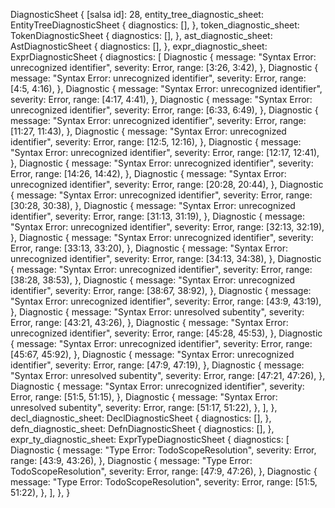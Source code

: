 DiagnosticSheet {
    [salsa id]: 28,
    entity_tree_diagnostic_sheet: EntityTreeDiagnosticSheet {
        diagnostics: [],
    },
    token_diagnostic_sheet: TokenDiagnosticSheet {
        diagnostics: [],
    },
    ast_diagnostic_sheet: AstDiagnosticSheet {
        diagnostics: [],
    },
    expr_diagnostic_sheet: ExprDiagnosticSheet {
        diagnostics: [
            Diagnostic {
                message: "Syntax Error: unrecognized identifier",
                severity: Error,
                range: [3:26, 3:42),
            },
            Diagnostic {
                message: "Syntax Error: unrecognized identifier",
                severity: Error,
                range: [4:5, 4:16),
            },
            Diagnostic {
                message: "Syntax Error: unrecognized identifier",
                severity: Error,
                range: [4:17, 4:41),
            },
            Diagnostic {
                message: "Syntax Error: unrecognized identifier",
                severity: Error,
                range: [6:33, 6:49),
            },
            Diagnostic {
                message: "Syntax Error: unrecognized identifier",
                severity: Error,
                range: [11:27, 11:43),
            },
            Diagnostic {
                message: "Syntax Error: unrecognized identifier",
                severity: Error,
                range: [12:5, 12:16),
            },
            Diagnostic {
                message: "Syntax Error: unrecognized identifier",
                severity: Error,
                range: [12:17, 12:41),
            },
            Diagnostic {
                message: "Syntax Error: unrecognized identifier",
                severity: Error,
                range: [14:26, 14:42),
            },
            Diagnostic {
                message: "Syntax Error: unrecognized identifier",
                severity: Error,
                range: [20:28, 20:44),
            },
            Diagnostic {
                message: "Syntax Error: unrecognized identifier",
                severity: Error,
                range: [30:28, 30:38),
            },
            Diagnostic {
                message: "Syntax Error: unrecognized identifier",
                severity: Error,
                range: [31:13, 31:19),
            },
            Diagnostic {
                message: "Syntax Error: unrecognized identifier",
                severity: Error,
                range: [32:13, 32:19),
            },
            Diagnostic {
                message: "Syntax Error: unrecognized identifier",
                severity: Error,
                range: [33:13, 33:20),
            },
            Diagnostic {
                message: "Syntax Error: unrecognized identifier",
                severity: Error,
                range: [34:13, 34:38),
            },
            Diagnostic {
                message: "Syntax Error: unrecognized identifier",
                severity: Error,
                range: [38:28, 38:53),
            },
            Diagnostic {
                message: "Syntax Error: unrecognized identifier",
                severity: Error,
                range: [38:67, 38:92),
            },
            Diagnostic {
                message: "Syntax Error: unrecognized identifier",
                severity: Error,
                range: [43:9, 43:19),
            },
            Diagnostic {
                message: "Syntax Error: unresolved subentity",
                severity: Error,
                range: [43:21, 43:26),
            },
            Diagnostic {
                message: "Syntax Error: unrecognized identifier",
                severity: Error,
                range: [45:28, 45:53),
            },
            Diagnostic {
                message: "Syntax Error: unrecognized identifier",
                severity: Error,
                range: [45:67, 45:92),
            },
            Diagnostic {
                message: "Syntax Error: unrecognized identifier",
                severity: Error,
                range: [47:9, 47:19),
            },
            Diagnostic {
                message: "Syntax Error: unresolved subentity",
                severity: Error,
                range: [47:21, 47:26),
            },
            Diagnostic {
                message: "Syntax Error: unrecognized identifier",
                severity: Error,
                range: [51:5, 51:15),
            },
            Diagnostic {
                message: "Syntax Error: unresolved subentity",
                severity: Error,
                range: [51:17, 51:22),
            },
        ],
    },
    decl_diagnostic_sheet: DeclDiagnosticSheet {
        diagnostics: [],
    },
    defn_diagnostic_sheet: DefnDiagnosticSheet {
        diagnostics: [],
    },
    expr_ty_diagnostic_sheet: ExprTypeDiagnosticSheet {
        diagnostics: [
            Diagnostic {
                message: "Type Error: TodoScopeResolution",
                severity: Error,
                range: [43:9, 43:26),
            },
            Diagnostic {
                message: "Type Error: TodoScopeResolution",
                severity: Error,
                range: [47:9, 47:26),
            },
            Diagnostic {
                message: "Type Error: TodoScopeResolution",
                severity: Error,
                range: [51:5, 51:22),
            },
        ],
    },
}